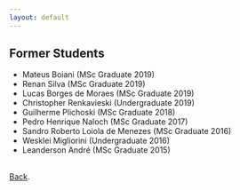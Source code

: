 ```yaml
---
layout: default
---
```


## Former Students

<ul>
<li>Mateus Boiani (MSc Graduate 2019)</li>
<li>Renan Silva (MSc Graduate 2019)</li>
<li>Lucas Borges de Moraes (MSc Graduate 2019)</li>
<li>Christopher Renkavieski (Undergraduate 2019)</li>
<li>Guilherme Plichoski (MSc Graduate 2018)</li>
<li>Pedro Henrique Naloch (MSc Graduate 2017)</li>
<li>Sandro Roberto Loiola de Menezes (MSc Graduate 2016)</li>
<li>Wesklei Migliorini (Undergraduate 2016)</li>
<li>Leanderson André (MSc Graduate 2015)</li>

</ul>

<br>
<a href="https://labicom-udesc.github.io/" target="" rel="noopener">Back</a>.
